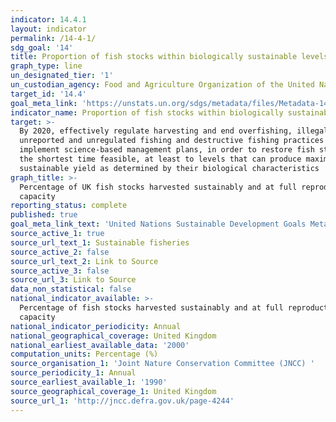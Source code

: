 ```yaml
---
indicator: 14.4.1
layout: indicator
permalink: /14-4-1/
sdg_goal: '14'
title: Proportion of fish stocks within biologically sustainable levels
graph_type: line
un_designated_tier: '1'
un_custodian_agency: Food and Agriculture Organization of the United Nations (FAO)
target_id: '14.4'
goal_meta_link: 'https://unstats.un.org/sdgs/metadata/files/Metadata-14-04-01.pdf'
indicator_name: Proportion of fish stocks within biologically sustainable levels
target: >-
  By 2020, effectively regulate harvesting and end overfishing, illegal,
  unreported and unregulated fishing and destructive fishing practices and
  implement science-based management plans, in order to restore fish stocks in
  the shortest time feasible, at least to levels that can produce maximum
  sustainable yield as determined by their biological characteristics
graph_title: >-
  Percentage of UK fish stocks harvested sustainably and at full reproductive
  capacity
reporting_status: complete
published: true
goal_meta_link_text: 'United Nations Sustainable Development Goals Metadata: 14.4.1'
source_active_1: true
source_url_text_1: Sustainable fisheries
source_active_2: false
source_url_text_2: Link to Source
source_active_3: false
source_url_3: Link to Source
data_non_statistical: false
national_indicator_available: >-
  Percentage of fish stocks harvested sustainably and at full reproductive
  capacity
national_indicator_periodicity: Annual
national_geographical_coverage: United Kingdom
national_earliest_available_data: '2000'
computation_units: Percentage (%)
source_organisation_1: 'Joint Nature Conservation Committee (JNCC) '
source_periodicity_1: Annual
source_earliest_available_1: '1990'
source_geographical_coverage_1: United Kingdom
source_url_1: 'http://jncc.defra.gov.uk/page-4244'
---
```

